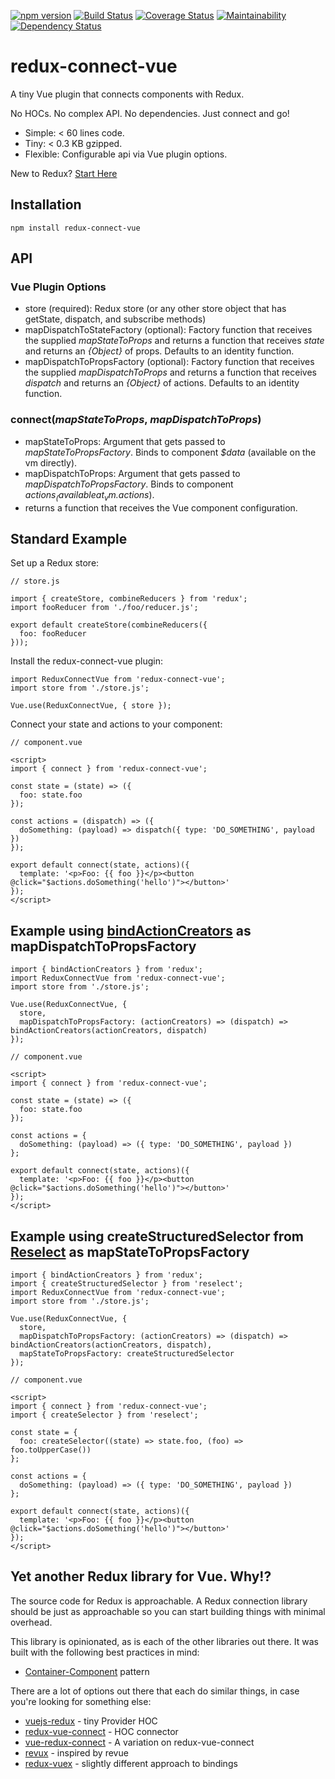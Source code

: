 [![npm version](https://badge.fury.io/js/redux-connect-vue.svg)](https://badge.fury.io/js/redux-connect-vue)
[![Build Status](https://travis-ci.org/kaidjohnson/redux-connect-vue.svg?branch=master)](https://travis-ci.org/kaidjohnson/redux-connect-vue)
[![Coverage Status](https://coveralls.io/repos/github/kaidjohnson/redux-connect-vue/badge.svg?branch=master)](https://coveralls.io/github/kaidjohnson/redux-connect-vue?branch=master)
[![Maintainability](https://api.codeclimate.com/v1/badges/e84db5d5c2cd53e07c3e/maintainability)](https://codeclimate.com/github/kaidjohnson/redux-connect-vue/maintainability)
[![Dependency Status](https://david-dm.org/kaidjohnson/redux-connect-vue/dev-status.svg)](https://david-dm.org/kaidjohnson/redux-connect-vue?type=dev)

# redux-connect-vue

A tiny Vue plugin that connects components with Redux.

No HOCs. No complex API. No dependencies. Just connect and go!

- Simple: < 60 lines code.
- Tiny: < 0.3 KB gzipped.
- Flexible: Configurable api via Vue plugin options.

New to Redux? [Start Here](https://redux.js.org/introduction/getting-started)

## Installation

`npm install redux-connect-vue`

## API

### Vue Plugin Options

- store (required): Redux store (or any other store object that has getState, dispatch, and subscribe methods)
- mapDispatchToStateFactory (optional): Factory function that receives the supplied _mapStateToProps_ and returns a function that receives _state_ and returns an _{Object}_ of props. Defaults to an identity function.
- mapDispatchToPropsFactory (optional): Factory function that receives the supplied _mapDispatchToProps_ and returns a function that receives _dispatch_ and returns an _{Object}_ of actions. Defaults to an identity function.

### connect(_mapStateToProps_, _mapDispatchToProps_)

- mapStateToProps: Argument that gets passed to _mapStateToPropsFactory_. Binds to component _$data_ (available on the vm directly).
- mapDispatchToProps: Argument that gets passed to _mapDispatchToPropsFactory_. Binds to component _$actions_ (available at _vm.$actions_).
- returns a function that receives the Vue component configuration.

## Standard Example

Set up a Redux store:

```
// store.js

import { createStore, combineReducers } from 'redux';
import fooReducer from './foo/reducer.js';

export default createStore(combineReducers({
  foo: fooReducer
}));
```

Install the redux-connect-vue plugin:

```
import ReduxConnectVue from 'redux-connect-vue';
import store from './store.js';

Vue.use(ReduxConnectVue, { store });
```

Connect your state and actions to your component:

```
// component.vue

<script>
import { connect } from 'redux-connect-vue';

const state = (state) => ({
  foo: state.foo
});

const actions = (dispatch) => ({
  doSomething: (payload) => dispatch({ type: 'DO_SOMETHING', payload })
});

export default connect(state, actions)({
  template: '<p>Foo: {{ foo }}</p><button @click="$actions.doSomething('hello')"></button>'
});
</script>
```

## Example using [bindActionCreators](https://redux.js.org/api/bindactioncreators) as mapDispatchToPropsFactory

```
import { bindActionCreators } from 'redux';
import ReduxConnectVue from 'redux-connect-vue';
import store from './store.js';

Vue.use(ReduxConnectVue, {
  store,
  mapDispatchToPropsFactory: (actionCreators) => (dispatch) => bindActionCreators(actionCreators, dispatch)
});
```

```
// component.vue

<script>
import { connect } from 'redux-connect-vue';

const state = (state) => ({
  foo: state.foo
});

const actions = {
  doSomething: (payload) => ({ type: 'DO_SOMETHING', payload })
};

export default connect(state, actions)({
  template: '<p>Foo: {{ foo }}</p><button @click="$actions.doSomething('hello')"></button>'
});
</script>
```

## Example using createStructuredSelector from [Reselect](https://github.com/reduxjs/reselect) as mapStateToPropsFactory

```
import { bindActionCreators } from 'redux';
import { createStructuredSelector } from 'reselect';
import ReduxConnectVue from 'redux-connect-vue';
import store from './store.js';

Vue.use(ReduxConnectVue, {
  store,
  mapDispatchToPropsFactory: (actionCreators) => (dispatch) => bindActionCreators(actionCreators, dispatch),
  mapStateToPropsFactory: createStructuredSelector
});
```

```
// component.vue

<script>
import { connect } from 'redux-connect-vue';
import { createSelector } from 'reselect';

const state = {
  foo: createSelector((state) => state.foo, (foo) => foo.toUpperCase())
};

const actions = {
  doSomething: (payload) => ({ type: 'DO_SOMETHING', payload })
};

export default connect(state, actions)({
  template: '<p>Foo: {{ foo }}</p><button @click="$actions.doSomething('hello')"></button>'
});
</script>
```

## Yet another Redux library for Vue. Why!?

The source code for Redux is approachable. A Redux connection library should be just as approachable so you can start building things with minimal overhead.

This library is opinionated, as is each of the other libraries out there. It was built with the following best practices in mind:

- [Container-Component](https://medium.com/@learnreact/container-components-c0e67432e005) pattern

There are a lot of options out there that each do similar things, in case you're looking for something else:

- [vuejs-redux](https://github.com/titouancreach/vuejs-redux) - tiny Provider HOC
- [redux-vue-connect](https://github.com/itsazzad/redux-vue-connect) - HOC connector
- [vue-redux-connect](https://github.com/peerhenry/vue-redux-connect) - A variation on redux-vue-connect
- [revux](https://github.com/edvincandon/revux) - inspired by revue
- [redux-vuex](https://github.com/alexander-heimbuch/redux-vuex) - slightly different approach to bindings
